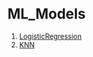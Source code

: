 # ML_Models

1. [LogisticRegression](https://github.com/HripsimeS/ML_Models/tree/master/LogisticRegression)
2. [KNN](https://github.com/HripsimeS/ML_Models/tree/master/KNN)
